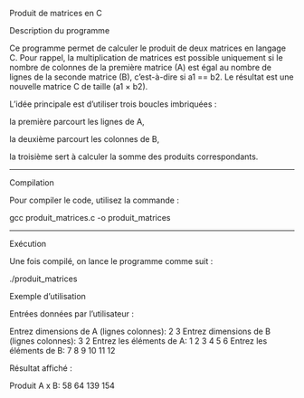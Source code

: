 Produit de matrices en C

Description du programme 

Ce programme permet de calculer le produit de deux matrices en langage C.
Pour rappel, la multiplication de matrices est possible uniquement si le nombre de colonnes de la première matrice (A) est égal au nombre de lignes de la seconde matrice (B), c’est-à-dire si a1 == b2.
Le résultat est une nouvelle matrice C de taille (a1 × b2).

L’idée principale est d’utiliser trois boucles imbriquées :

la première parcourt les lignes de A,

la deuxième parcourt les colonnes de B,

la troisième sert à calculer la somme des produits correspondants.

---------------------------------------------------

Compilation

Pour compiler le code, utilisez la commande :

gcc produit_matrices.c -o produit_matrices

----------------------------------------------------
Exécution

Une fois compilé, on lance le programme comme suit :

./produit_matrices


Exemple d’utilisation

Entrées données par l’utilisateur :

Entrez dimensions de A (lignes colonnes): 2 3
Entrez dimensions de B (lignes colonnes): 3 2
Entrez les éléments de A:
1 2 3
4 5 6
Entrez les éléments de B:
7 8
9 10
11 12

Résultat affiché :

Produit A x B:
58 64
139 154

